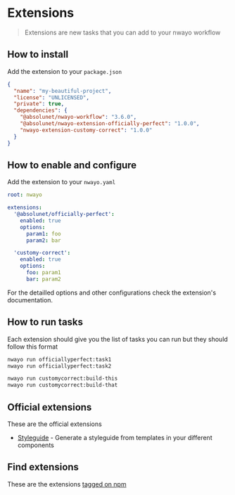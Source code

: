 # Extensions
> Extensions are new tasks that you can add to your nwayo workflow

## How to install
Add the extension to your `package.json`
```json
{
  "name": "my-beautiful-project",
  "license": "UNLICENSED",
  "private": true,
  "dependencies": {
    "@absolunet/nwayo-workflow": "3.6.0",
    "@absolunet/nwayo-extension-officially-perfect": "1.0.0",
    "nwayo-extension-customy-correct": "1.0.0"
  }
}
```

## How to enable and configure
Add the extension to your  `nwayo.yaml`
```yaml
root: nwayo

extensions:
  '@absolunet/officially-perfect':
    enabled: true
    options:
      param1: foo
      param2: bar

  'customy-correct':
    enabled: true
    options:
      foo: param1
      bar: param2
```

For the detailled options and other configurations check the extension's documentation.


## How to run tasks
Each extension should give you the list of tasks you can run but they should follow this format
```bash
nwayo run officiallyperfect:task1
nwayo run officiallyperfect:task2

nwayo run customycorrect:build-this
nwayo run customycorrect:build-that
```


## Official extensions
These are the official extensions
- [Styleguide](https://github.com/absolunet/nwayo-extension-styleguide) - Generate a styleguide from templates in your different components


## Find extensions
These are the extensions [tagged on npm](https://www.npmjs.com/search?q=keywords:nwayo-extension)

